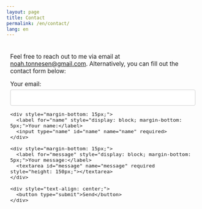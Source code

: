 ```yaml
---
layout: page
title: Contact
permalink: /en/contact/
lang: en
---
```

<style>
.wrapper {
    margin: 0 auto;
    max-width: 1000px;
    padding: 10px;
    font-size: 1.1em;
}
section {
    margin-top: 20px;
}
input, textarea {
    width: 100%;
    padding: 10px;
    border: 1px solid #ccc;
    border-radius: 4px;
    font-size: 1.1em;
    box-sizing: border-box;
}
button[type="submit"] {
    background-color: #4CAF50;
    color: white;
    padding: 10px 20px;
    border: none;
    border-radius: 4px;
    cursor: pointer;
    font-size: 1.1em;
    width: 100%; /* Ensure the submit button stretches horizontally */
}
button[type="submit"]:hover {
    background-color: #45a049;
}
form {
    max-width: 1000px; /* Match the width of the .wrapper */
    margin: 0 auto;
}
</style>

<div class="wrapper">
  <p>Feel free to reach out to me via email at <a href="mailto:noah.tonnesen@gmail.com">noah.tonnesen@gmail.com</a>. Alternatively, you can fill out the contact form below:</p>

  <form action="https://formspree.io/f/mnnqojon" method="POST">
    <div style="margin-bottom: 15px;">
      <label for="email" style="display: block; margin-bottom: 5px;">Your email:</label>
      <input type="email" id="email" name="email" required>
    </div>
    
    <div style="margin-bottom: 15px;">
      <label for="name" style="display: block; margin-bottom: 5px;">Your name:</label>
      <input type="name" id="name" name="name" required>
    </div>
    
    <div style="margin-bottom: 15px;">
      <label for="message" style="display: block; margin-bottom: 5px;">Your message:</label>
      <textarea id="message" name="message" required style="height: 150px;"></textarea>
    </div>
    
    <div style="text-align: center;">
      <button type="submit">Send</button>
    </div>
  </form>
</div>